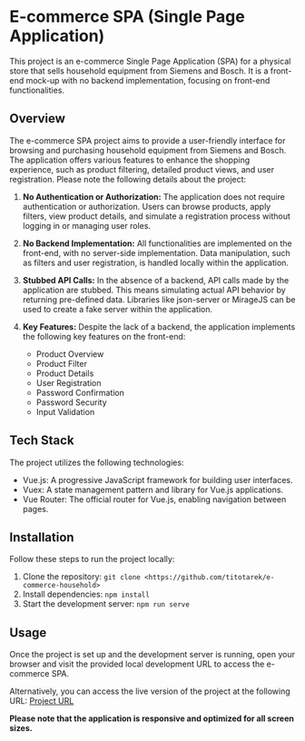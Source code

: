 # E-commerce SPA (Single Page Application)

This project is an e-commerce Single Page Application (SPA) for a physical store that sells household equipment from Siemens and Bosch. It is a front-end mock-up with no backend implementation, focusing on front-end functionalities.

## Overview

The e-commerce SPA project aims to provide a user-friendly interface for browsing and purchasing household equipment from Siemens and Bosch. The application offers various features to enhance the shopping experience, such as product filtering, detailed product views, and user registration. Please note the following details about the project:

1. **No Authentication or Authorization:** The application does not require authentication or authorization. Users can browse products, apply filters, view product details, and simulate a registration process without logging in or managing user roles.

2. **No Backend Implementation:** All functionalities are implemented on the front-end, with no server-side implementation. Data manipulation, such as filters and user registration, is handled locally within the application.

3. **Stubbed API Calls:** In the absence of a backend, API calls made by the application are stubbed. This means simulating actual API behavior by returning pre-defined data. Libraries like json-server or MirageJS can be used to create a fake server within the application.

4. **Key Features:** Despite the lack of a backend, the application implements the following key features on the front-end:
   - Product Overview
   - Product Filter
   - Product Details
   - User Registration
   - Password Confirmation
   - Password Security
   - Input Validation

## Tech Stack

The project utilizes the following technologies:

- Vue.js: A progressive JavaScript framework for building user interfaces.
- Vuex: A state management pattern and library for Vue.js applications.
- Vue Router: The official router for Vue.js, enabling navigation between pages.

## Installation

Follow these steps to run the project locally:

1. Clone the repository: `git clone <https://github.com/titotarek/e-commerce-household>`
2. Install dependencies: `npm install`
3. Start the development server: `npm run serve`

## Usage

Once the project is set up and the development server is running, open your browser and visit the provided local development URL to access the e-commerce SPA.

Alternatively, you can access the live version of the project at the following URL: [Project URL](https://mystore-7lu3.onrender.com/)

**Please note that the application is responsive and optimized for all screen sizes.**